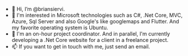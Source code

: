- 👋 Hi, I’m @briansiervi.
- 👀 I'm interested in Microsoft technologies such as C#, .Net Core, MVC, Azure, Sql Server and also Google's like googlemaps and Flutter. And my favorite operating system is Ubuntu.
- 🌱 I'm an on-hour project coordinator. And in parallel, I'm currently developing a .Net Core website for a client in a freelance project.
- 📫 If you want to get in touch with me, just send an email.

<!---
briansiervi/briansiervi is a ✨ special ✨ repository because its `README.md` (this file) appears on your GitHub profile.
You can click the Preview link to take a look at your changes.
--->
